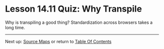 # Lesson 14.11 Quiz: Why Transpile

Why is transpiling a good thing?
Standardization across browsers takes a long time.

- - -
Next up: [Source Maps](ND024_Part3_Lesson14_12.md) or return to [Table Of Contents](./ND024_TableOfContents.md)
